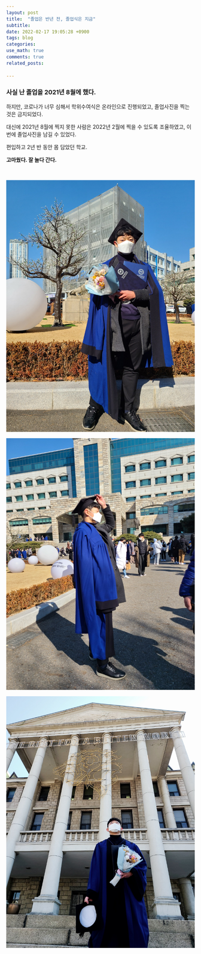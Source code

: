 ```yaml
---
layout: post
title:  "졸업은 반년 전, 졸업식은 지금"
subtitle:   
date: 2022-02-17 19:05:28 +0900
tags: blog
categories: 
use_math: true
comments: true
related_posts:

---
```


### 사실 난 졸업을 2021년 8월에 했다.<br/>

하지만, 코로나가 너무 심해서 학위수여식은 온라인으로 진행되었고, 졸업사진을 찍는 것은 금지되었다.<br/>

대신에 2021년 8월에 찍지 못한 사람은 2022년 2월에 찍을 수 있도록 조율하였고, 이번에 졸업사진을 남길 수 있었다.<br/>

편입하고 2년 반 동안 몸 담았던 학교.<br/>

**고마웠다. 잘 놀다 간다.**<br/>

<br/>

![졸업사진1](https://github.com/WookeyKim95/WookeyKim95.github.io/blob/main/assets/img/blog/2022_02_17_1.jpg?raw=true)
<br/>

![졸업사진2](https://github.com/WookeyKim95/WookeyKim95.github.io/blob/main/assets/img/blog/2022_02_17_2.jpg?raw=true)
<br/>

![졸업사진3](https://github.com/WookeyKim95/WookeyKim95.github.io/blob/main/assets/img/blog/2022_02_17_3.jpg?raw=true)
